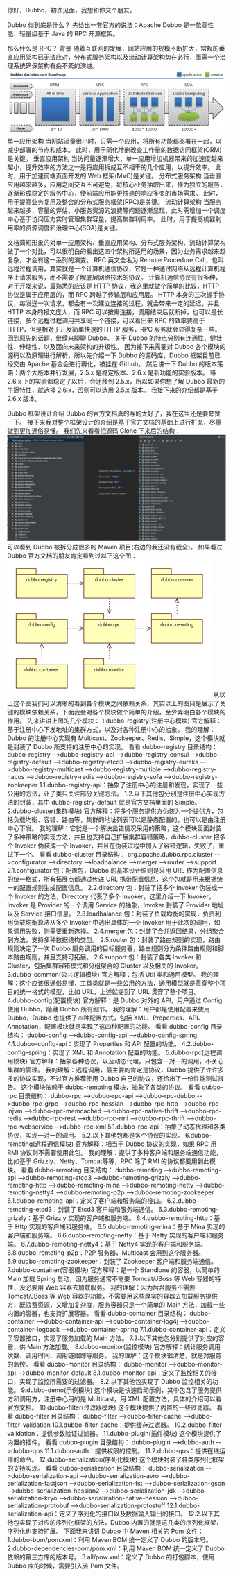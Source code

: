 你好，Dubbo，初次见面，我想和你交个朋友。

Dubbo 你到底是什么？
先给出一套官方的说法：Apache Dubbo 是一款高性能、轻量级基于 Java 的 RPC 开源框架。

那么什么是 RPC？
背景
随着互联网的发展，网站应用的规模不断扩大，常规的垂直应用架构已无法应对，分布式服务架构以及流动计算架构势在必行，亟需一个治理系统确保架构有条不紊的演进。
![](images/001/dubbo-architecture-roadmap.jpg)
单一应用架构
当网站流量很小时，只需一个应用，将所有功能都部署在一起，以减少部署的节点和成本。
此时，用于简化增删改查工作量的数据访问框架(ORM)是关键。
垂直应用架构
当访问量逐渐增大，单一应用增加机器带来的加速度越来越小，提升效率的方法之一是将应用拆成互不相干的几个应用，以提升效率。
此时，用于加速前端页面开发的 Web 框架(MVC)是关键。
分布式服务架构
当垂直应用越来越多，应用之间交互不可避免，将核心业务抽取出来，作为独立的服务，逐渐形成稳定的服务中心，使前端应用能更快速的响应多变的市场需求。
此时，用于提高业务复用及整合的分布式服务框架(RPC)是关键。
流动计算架构
当服务越来越多，容量的评估，小服务资源的浪费等问题逐渐显现，此时需增加一个调度中心基于访问压力实时管理集群容量，提高集群利用率。
此时，用于提高机器利用率的资源调度和治理中心(SOA)是关键。

文档简短形象的对单一应用架构、垂直应用架构、分布式服务架构、流动计算架构做了一个对比，可以很明白的看出这四个架构所适用的场景，因为业务需求越来越复杂，才会有这一系列的演变。
RPC 英文全名为 Remote Procedure Call，也叫远程过程调用，其实就是一个计算机通信协议，它是一种通过网络从远程计算机程序上请求服务，而不需要了解底层网络技术的协议。
计算机通信协议有很多种，对于开发来说，最熟悉的应该是 HTTP 协议，我这里就做个简单的比较，HTTP 协议是属于应用层的，而 RPC 跨越了传输层和应用层。
HTTP 本身的三次握手协议，每发送一次请求，都会有一次建立连接的过程，就会带来一定的延迟，并且 HTTP 本身的报文庞大，而 RPC 可以按需连接，调用结束后就断掉，也可以是长链接，多个远程过程调用共享同一个链接，可以看出来 RPC 的效率要高于 HTTP，但是相对于开发简单快速的 HTTP 服务，RPC 服务就会显得复杂一些。
回到原先的话题，继续来聊聊 Dubbo。
关于 Dubbo 的特点分别有连通性、健壮性、伸缩性、以及面向未来架构的升级性。
因为接下来需要对 Dubbo 各个模块的源码以及原理进行解析，所以先介绍一下 Dubbo 的源码库，Dubbo 框架目前已经交由 Apache 基金会进行孵化，被挂在 Github。
然后讲一下 Dubbo 的版本策略：两个大版本并行发展，2.5.x 是稳定版本、2.6.x 是新功能的实验版本。
等 2.6.x 上的实验都稳定了以后，会迁移到 2.5.x，所以如果你想了解 Dubbo 最新的牛逼特性，就选择 2.6.x，否则可以选用 2.5.x 版本。
我接下来的介绍都是基于 2.6.x 版本。

Dubbo 框架设计介绍
Dubbo 的官方文档真的写的太好了，我在这里还是要夸赞一下。
接下来我对整个框架设计的介绍是基于官方文档的基础上进行扩充，尽量做到更加通俗易懂。
我们先来看看把源码 Clone 下来后的结构：
![](images/001/dubbo-source-architecture.png)
可以看到 Dubbo 被拆分成很多的 Maven 项目(右边的我还没有截全)。
如果看过 Dubbo 官方文档的朋友肯定看到过以下这个图：
![](images/001/dubbo-modules.jpg)
从以上这个图我们可以清晰的看到各个模块之间依赖关系，其实以上的图只是展示了关键的模块依赖关系，下面我会对各个模块做个简单的介绍，至少弄明白各个模块的作用。
先来讲讲上图的几个模块：
1.dubbo-registry(注册中心模块)
  官方解释：基于注册中心下发地址的集群方式，以及对各种注册中心的抽象。
  我的理解：Dubbo 的注册中心实现有 Multicast、Zookeeper、Redis、Simple，这个模块就是封装了 Dubbo 所支持的注册中心的实现。
  看看 dubbo-registry 目录结构：
  dubbo-registry
  -->dubbo-registry-api
  -->dubbo-registry-consul
  -->dubbo-registry-default
  -->dubbo-registry-etcd3
  -->dubbo-registry-eureka
  -->dubbo-registry-multicast
  -->dubbo-registry-multiple
  -->dubbo-registry-nacos
  -->dubbo-registry-redis
  -->dubbo-registry-sofa
  -->dubbo-registry-zookeeper
  1.1.dubbo-registry-api：抽象了注册中心的注册和发现，实现了一些公用的方法，让子类只关注部分关键方法。
  1.2.以下其他包分别是注册中心实现方法的封装，其中 dubbo-registry-default 就是官方文档里面的 Simple。
2.dubbo-cluster(集群模块)
  官方解释：将多个服务提供方伪装为一个提供方，包括负载均衡、容错、路由等，集群的地址列表可以是静态配置的，也可以是由注册中心下发。
  我的理解：它就是一个解决出错情况采用的策略，这个模块里面封装了多种策略的实现方法，并且也支持自己扩展集群容错策略，dubbo-cluster 把多个 Invoker 伪装成一个 Invoker，并且在伪装过程中加入了容错逻辑，失败了，重试下一个。
  看看 dubbo-cluster 目录结构：
  org.apache.dubbo.rpc.cluster
  -->configurator
  -->directory
  -->loadbalance
  -->merger
  -->router
  -->support
  2.1.configurator 包：配置包，Dubbo 的基本设计原则是采用 URL 作为配置信息的统一格式，所有拓展点都通过传递 URL 携带配置信息，这个包就是用来根据统一的配置规则生成配置信息。
  2.2.directory 包：封装了把多个 Invoker 伪装成一个 Invoker 的方法，Directory 代表了多个 Invoker，这里介绍一下 Invoker，Invoker 是 Provider 的一个调用 Service 的抽象，Invoker 封装了 Provider 地址以及 Service 接口信息。
  2.3.loadbalance 包：封装了负载均衡的实现，负责利用负载均衡算法从多个 Invoker 中选出具体的一个 Invoker 用于此次的调用，如果调用失败，则需要重新选择。
  2.4.merger 包：封装了合并返回结果，分组聚合到方法，支持多种数据结构类型。
  2.5.router 包：封装了路由规则的实现，路由规则决定了一次 Dubbo 服务调用的目标服务器，路由规则分为条件路由规则和脚本路由规则，并且支持可拓展。
  2.6.support 包：封装了各类 Invoker 和 Cluster，包括集群容错模式和分组聚合的 Cluster 以及相关的 Invoker。
3.dubbo-common(公共逻辑模块)
  官方解释：包括 Util 类和通用模型。
  我的理解：这个应该很通俗易懂，工具类就是一些公用的方法，通用模型就是贯穿整个项目的统一格式的模型，比如 URL，上述就提到了 URL 贯穿了整个项目。
4.dubbo-config(配置模块)
  官方解释：是 Dubbo 对外的 API，用户通过 Config 使用 Dubbo，隐藏 Dubbo 所有细节。
  我的理解：用户都是使用配置来使用 Dubbo，Dubbo 也提供了四种配置方式，包括 XML、Properties、API、Annotation，配置模块就是实现了这四种配置的功能。
  看看 dubbo-config 目录结构：
  dubbo-config
  -->dubbo-config-api
  -->dubbo-config-spring
  4.1.dubbo-config-api：实现了 Properties 和 API 配置的功能。
  4.2.dubbo-config-spring：实现了 XML 和 Annotation 配置的功能。
5.dubbo-rpc(远程调用模块)
  官方解释：抽象各种协议，以及动态代理，只包含一对一的调用，不关心集群的管理。
  我的理解：远程调用，最主要的肯定是协议，Dubbo 提供了许许多多的协议实现，不过官方推荐使用 Dubbo 自己的协议，还给出了一份性能测试报告。
  这个模块依赖于 dubbo-remoting 模块，抽象了各类的协议。
  看看 dubbo-rpc 目录结构：
  dubbo-rpc
  -->dubbo-rpc-api
  -->dubbo-rpc-dubbo
  -->dubbo-rpc-grpc
  -->dubbo-rpc-hessian
  -->dubbo-rpc-http
  -->dubbo-rpc-injvm
  -->dubbo-rpc-memcached
  -->dubbo-rpc-native-thrift
  -->dubbo-rpc-redis
  -->dubbo-rpc-rest
  -->dubbo-rpc-rmi
  -->dubbo-rpc-thrift
  -->dubbo-rpc-webservice
  -->dubbo-rpc-xml
  5.1.dubbo-rpc-api：抽象了动态代理和各类协议，实现一对一的调用。
  5.2.以下其他包都是各个协议的实现。
6.dubbo-remoting(远程通信模块)
  官方解释：相当于 Dubbo 协议的实现，如果 RPC 用 RMI 协议则不需要使用此包。
  我的理解：提供了多种客户端和服务端通信功能，比如基于 Grizzly、Netty、Tomcat等等，RPC 除了 RMI 的协议都要用到此模块。
  看看 dubbo-remoting 目录结构：
  dubbo-remoting
  -->dubbo-remoting-api
  -->dubbo-remoting-etcd3
  -->dubbo-remoting-grizzly
  -->dubbo-remoting-http
  -->dubbo-remoting-mina
  -->dubbo-remoting-netty
  -->dubbo-remoting-netty4
  -->dubbo-remoting-p2p
  -->dubbo-remoting-zookeeper
  6.1.dubbo-remoting-api：定义了客户端和服务端的接口。
  6.2.dubbo-remoting-etcd3：封装了 Etcd3 客户端和服务端通信。
  6.3.dubbo-remoting-grizzly：基于 Grizzly 实现的客户端和服务端。
  6.4.dubbo-remoting-http：基于 Http 实现的客户端和服务端。
  6.5.dubbo-remoting-mina：基于 Mina 实现的客户端和服务端。
  6.6.dubbo-remoting-netty：基于 Netty 实现的客户端和服务端。
  6.7.dubbo-remoting-netty4：基于 Netty4 实现的客户端和服务端。
  6.8.dubbo-remoting-p2p：P2P 服务器，Multicast 会用到这个服务器。
  6.9.dubbo-remoting-zookeeper：封装了 Zookeeper 客户端和服务端通信。
7.dubbo-container(容器模块)
  官方解释：是一个 Standlone 的容器，以简单的 Main 加载 Spring 启动，因为服务通常不需要 Tomcat/JBoss 等 Web 容器的特性，没必要用 Web 容器去加载服务。
  我的理解：因为后台服务不需要 Tomcat/JBoss 等 Web 容器的功能，不需要用这些厚实的容器去加载服务提供方，既浪费资源，又增加复杂度，服务容器只是一个简单的 Main 方法，加载一些内置的容器，也支持扩展容器。
  看看 dubbo-container 目录结构：
  dubbo-container
  -->dubbo-container-api
  -->dubbo-container-log4j
  -->dubbo-container-logback
  -->dubbo-container-spring
  7.1.dubbo-container-api：定义了容器接口，实现了服务加载的 Main 方法。
  7.2.以下其他包分别提供了对应的容器，供 Main 方法加载。
8.dubbo-monitor(监控模块)
  官方解释：统计服务调用次数、调用时间、调用链跟踪等服务。
  我的理解：这个模块很清楚，就是对服务的监控。
  看看 dubbo-monitor 目录结构：
  dubbo-monitor
  -->dubbo-monitor-api
  -->dubbo-monitor-default
  8.1.dubbo-monitor-api：定义了监控相关的接口，实现了监控所需要的过滤器。
  8.2.以下其他包实现了 Dubbo 监控相关的功能。
9.dubbo-demo(示例模块)
  这个模块是快速启动示例，其中包含了服务提供方和调用方，注册中心用的是 Multicast，用 XML 配置方法，具体的介绍可以看官方文档。
10.dubbo-filter(过滤器模块)
  这个模块提供了内置的一些过滤器。
  看看 dubbo-filter 目录结构：
  dubbo-filter
  -->dubbo-filter-cache
  -->dubbo-filter-validation
  10.1.dubbo-filter-cache：提供缓存过滤器。
  10.2.dubbo-filter-validation：提供参数验证过滤器。
11.dubbo-plugin(插件模块)
  这个模块提供了内置的插件。
  看看 dubbo-plugin 目录结构：
  dubbo-plugin
  -->dubbo-auth
  -->dubbo-qos
  11.1.dubbo-auth：提供权限的控制。
  11.2.dubbo-qos：提供在线运维的命令。
12.dubbo-serialization(序列化模块)
  这个模块封装了各类序列化框架的支持实现。
  看看 dubbo-serialization 目录结构：
  dubbo-serialization
  -->dubbo-serialization-api
  -->dubbo-serialization-avro
  -->dubbo-serialization-fastjson
  -->dubbo-serialization-fst
  -->dubbo-serialization-gson
  -->dubbo-serialization-hessian2
  -->dubbo-serialization-jdk
  -->dubbo-serialization-kryo
  -->dubbo-serialization-native-hession
  -->dubbo-serialization-protobuf
  -->dubbo-serialization-protostuff
  12.1.dubbo-serialization-api：定义了序列化的接口以及数据输入输出的接口。
  12.2.以下其他包实现了对应的序列化框架的方法，Dubbo 内置的就是这几类的序列化框架，序列化也支持扩展。
下面我来讲讲 Dubbo 中 Maven 相关的 Pom 文件：
1.dubbo-bom/pom.xml：利用 Maven BOM 统一定义了 Dubbo 的版本号。
2.dubbo-dependencies-bom/pom.xml：利用 Maven BOM 统一定义了 Dubbo 依赖的第三方库的版本号。
3.all/pow.xml：定义了 Dubbo 的打包脚本，使用 Dubbo 库的时候，需要引入该 Pom 文件。
